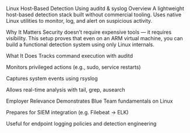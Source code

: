 Linux Host-Based Detection Using auditd & syslog
Overview
A lightweight host-based detection stack built without commercial tooling. Uses native Linux utilities to monitor, log, and alert on suspicious activity.

Why It Matters
Security doesn’t require expensive tools — it requires visibility. This setup proves that even on an ARM virtual machine, you can build a functional detection system using only Linux internals.

What It Does
Tracks command execution with auditd

Monitors privileged actions (e.g., sudo, service restarts)

Captures system events using rsyslog

Allows real-time analysis with tail, grep, ausearch

Employer Relevance
Demonstrates Blue Team fundamentals on Linux

Prepares for SIEM integration (e.g. Filebeat → ELK)

Useful for endpoint logging policies and detection engineering
